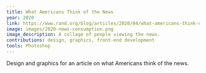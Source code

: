 ```yaml
---
title: What Americans Think of the News
year: 2020
link: https://www.rand.org/blog/articles/2020/04/what-americans-think-of-the-news--and-what-that-means.html
image: images/2020-news-consumption.png
image_description: A collage of people viewing the news.
contributions: design, graphics, front-end development
tools: Photoshop
---
```


Design and graphics for an article on what Americans think of the news.